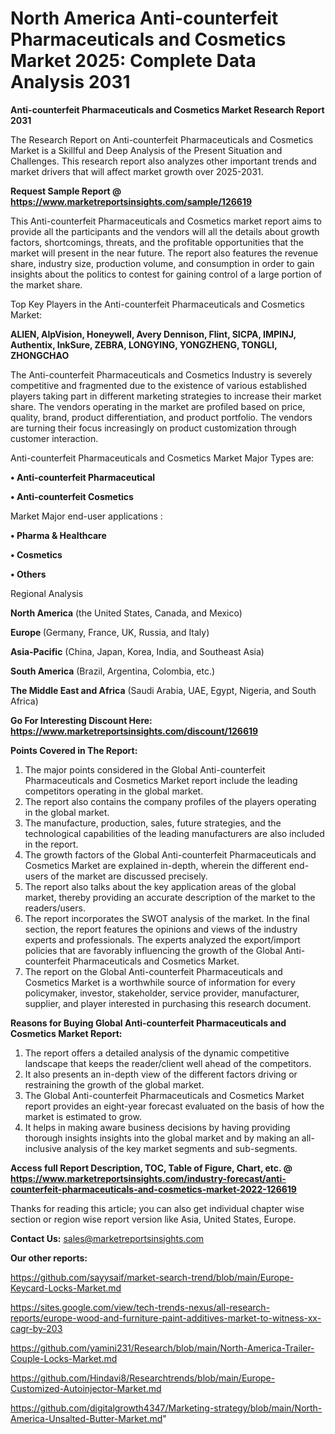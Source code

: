 # North America Anti-counterfeit Pharmaceuticals and Cosmetics Market 2025: Complete Data Analysis 2031

<strong>Anti-counterfeit Pharmaceuticals and Cosmetics Market Research Report 2031</strong>

The Research Report on Anti-counterfeit Pharmaceuticals and Cosmetics Market is a Skillful and Deep Analysis of the Present Situation and Challenges. This research report also analyzes other important trends and market drivers that will affect market growth over 2025-2031.

<strong>Request Sample Report @ <a href=https://www.marketreportsinsights.com/sample/126619>https://www.marketreportsinsights.com/sample/126619</a></strong>

This Anti-counterfeit Pharmaceuticals and Cosmetics market report aims to provide all the participants and the vendors will all the details about growth factors, shortcomings, threats, and the profitable opportunities that the market will present in the near future. The report also features the revenue share, industry size, production volume, and consumption in order to gain insights about the politics to contest for gaining control of a large portion of the market share.

Top Key Players in the Anti-counterfeit Pharmaceuticals and Cosmetics Market:

<strong>ALIEN, AlpVision, Honeywell, Avery Dennison, Flint, SICPA, IMPINJ, Authentix, InkSure, ZEBRA, LONGYING, YONGZHENG, TONGLI, ZHONGCHAO</strong>

The Anti-counterfeit Pharmaceuticals and Cosmetics Industry is severely competitive and fragmented due to the existence of various established players taking part in different marketing strategies to increase their market share. The vendors operating in the market are profiled based on price, quality, brand, product differentiation, and product portfolio. The vendors are turning their focus increasingly on product customization through customer interaction.

Anti-counterfeit Pharmaceuticals and Cosmetics Market Major Types are:

<strong>• Anti-counterfeit Pharmaceutical

• Anti-counterfeit Cosmetics</strong>

Market Major end-user applications :

<strong>• Pharma & Healthcare

• Cosmetics

• Others</strong>

Regional Analysis

</u><strong><b>North America</b></strong> (the United States, Canada, and Mexico)

<strong><b>Europe </b></strong>(Germany, France, UK, Russia, and Italy)

<strong><b>Asia-Pacific</b></strong> (China, Japan, Korea, India, and Southeast Asia)

<strong><b>South America</b></strong> (Brazil, Argentina, Colombia, etc.)

<strong><b>The Middle East and Africa</b></strong> (Saudi Arabia, UAE, Egypt, Nigeria, and South Africa)

<strong>Go For Interesting Discount Here: <a href=https://www.marketreportsinsights.com/discount/126619>https://www.marketreportsinsights.com/discount/126619</a></strong>

<strong>Points Covered in The Report:</strong>
<ol>
  <li>The major points considered in the Global Anti-counterfeit Pharmaceuticals and Cosmetics Market report include the leading competitors operating in the global market.</li>
  <li>The report also contains the company profiles of the players operating in the global market.</li>
  <li>The manufacture, production, sales, future strategies, and the technological capabilities of the leading manufacturers are also included in the report.</li>
  <li>The growth factors of the Global Anti-counterfeit Pharmaceuticals and Cosmetics Market are explained in-depth, wherein the different end-users of the market are discussed precisely.</li>
  <li>The report also talks about the key application areas of the global market, thereby providing an accurate description of the market to the readers/users.</li>
  <li>The report incorporates the SWOT analysis of the market. In the final section, the report features the opinions and views of the industry experts and professionals. The experts analyzed the export/import policies that are favorably influencing the growth of the Global Anti-counterfeit Pharmaceuticals and Cosmetics Market.</li>
  <li>The report on the Global Anti-counterfeit Pharmaceuticals and Cosmetics Market is a worthwhile source of information for every policymaker, investor, stakeholder, service provider, manufacturer, supplier, and player interested in purchasing this research document.</li>
</ol>
<strong>Reasons for Buying Global Anti-counterfeit Pharmaceuticals and Cosmetics Market Report:</strong>

<ol>
  <li>The report offers a detailed analysis of the dynamic competitive landscape that keeps the reader/client well ahead of the competitors.</li>
  <li>It also presents an in-depth view of the different factors driving or restraining the growth of the global market.</li>
  <li>The Global Anti-counterfeit Pharmaceuticals and Cosmetics Market report provides an eight-year forecast evaluated on the basis of how the market is estimated to grow.</li>
  <li>It helps in making aware business decisions by having providing thorough insights insights into the global market and by making an all-inclusive analysis of the key market segments and sub-segments.</li>
</ol>
<strong>Access full Report Description, TOC, Table of Figure, Chart, etc. @ <a href=https://www.marketreportsinsights.com/industry-forecast/anti-counterfeit-pharmaceuticals-and-cosmetics-market-2022-126619>https://www.marketreportsinsights.com/industry-forecast/anti-counterfeit-pharmaceuticals-and-cosmetics-market-2022-126619</a></strong>


Thanks for reading this article; you can also get individual chapter wise section or region wise report version like Asia, United States, Europe.

<strong>Contact Us:</strong>
sales@marketreportsinsights.com

<strong>Our other reports:</strong>

<a href=https://github.com/sayysaif/market-search-trend/blob/main/Europe-Keycard-Locks-Market.md>https://github.com/sayysaif/market-search-trend/blob/main/Europe-Keycard-Locks-Market.md</a>

<a href=https://sites.google.com/view/tech-trends-nexus/all-research-reports/europe-wood-and-furniture-paint-additives-market-to-witness-xx-cagr-by-203>https://sites.google.com/view/tech-trends-nexus/all-research-reports/europe-wood-and-furniture-paint-additives-market-to-witness-xx-cagr-by-203</a>

<a href=https://github.com/yamini231/Research/blob/main/North-America-Trailer-Couple-Locks-Market.md>https://github.com/yamini231/Research/blob/main/North-America-Trailer-Couple-Locks-Market.md</a>

<a href=https://github.com/Hindavi8/Researchtrends/blob/main/Europe-Customized-Autoinjector-Market.md>https://github.com/Hindavi8/Researchtrends/blob/main/Europe-Customized-Autoinjector-Market.md</a>

<a href=https://github.com/digitalgrowth4347/Marketing-strategy/blob/main/North-America-Unsalted-Butter-Market.md>https://github.com/digitalgrowth4347/Marketing-strategy/blob/main/North-America-Unsalted-Butter-Market.md</a>"
